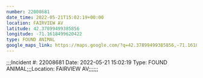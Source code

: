 ```yaml
---
number: 22008681
date_time: 2022-05-21T15:02:19+00:00
location: FAIRVIEW AV
latitude: 42.37899499385856
longitude: -71.1618499620422
type: FOUND ANIMAL
google_maps_link: https://maps.google.com/?q=42.37899499385856,-71.1618499620422
---
```


;;;Incident #: 22008681  Date: 2022-05-21 15:02:19   Type: FOUND ANIMAL;;;Location: FAIRVIEW AV;;;;;;
